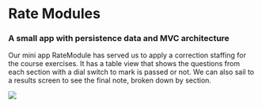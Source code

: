 #  Rate Modules
### A small app with persistence data and MVC architecture
Our mini app RateModule has served us to apply a correction staffing for the course exercises.
It has a table view that shows the questions from each section with a dial switch to mark is passed or not.
We can also sail to a results screen to see the final note, broken down by section.

![](https://github.com/mmeyfour/RateModules/blob/newMethod/RateModules.gif)
